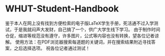 # WHUT-Student-Handbook
鉴于本人在网上没有找到方便检索的电子版LaTeX学生手册，死活通不过入学测试，于是我就闷声大发财，自己搞了一个，供广大学生线下学习。
由于制作时间仓促，缩进等规范没有遵守，许多图片，公式等内容也没有转换，望各位记者谅解。
使用方法：在PDF浏览器搜索每道题的关键词，并在搜索结果附近寻找答案，之后选择选项。
祝各位记者通过测试！
